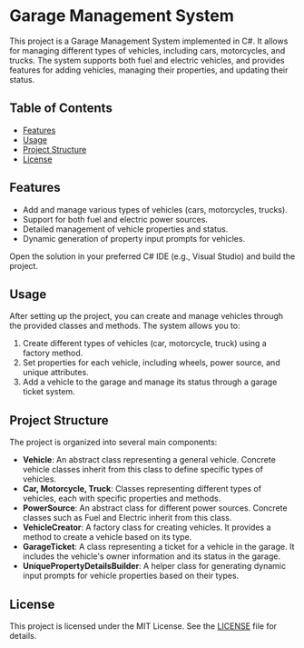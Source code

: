 # Garage Management System

This project is a Garage Management System implemented in C#. It allows for managing different types of vehicles, including cars, motorcycles, and trucks. The system supports both fuel and electric vehicles, and provides features for adding vehicles, managing their properties, and updating their status.

## Table of Contents

- [Features](#features)
- [Usage](#usage)
- [Project Structure](#project-structure)
- [License](#license)

## Features

- Add and manage various types of vehicles (cars, motorcycles, trucks).
- Support for both fuel and electric power sources.
- Detailed management of vehicle properties and status.
- Dynamic generation of property input prompts for vehicles.

Open the solution in your preferred C# IDE (e.g., Visual Studio) and build the project.

## Usage

After setting up the project, you can create and manage vehicles through the provided classes and methods. The system allows you to:

1. Create different types of vehicles (car, motorcycle, truck) using a factory method.
2. Set properties for each vehicle, including wheels, power source, and unique attributes.
3. Add a vehicle to the garage and manage its status through a garage ticket system.

## Project Structure

The project is organized into several main components:

- **Vehicle**: An abstract class representing a general vehicle. Concrete vehicle classes inherit from this class to define specific types of vehicles.
- **Car, Motorcycle, Truck**: Classes representing different types of vehicles, each with specific properties and methods.
- **PowerSource**: An abstract class for different power sources. Concrete classes such as Fuel and Electric inherit from this class.
- **VehicleCreator**: A factory class for creating vehicles. It provides a method to create a vehicle based on its type.
- **GarageTicket**: A class representing a ticket for a vehicle in the garage. It includes the vehicle's owner information and its status in the garage.
- **UniquePropertyDetailsBuilder**: A helper class for generating dynamic input prompts for vehicle properties based on their types.

## License

This project is licensed under the MIT License. See the [LICENSE](LICENSE) file for details.
